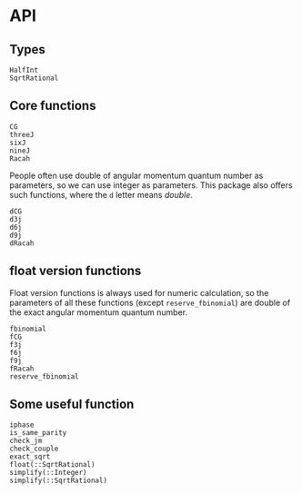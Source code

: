 # API

## Types
```@docs
HalfInt
SqrtRational
```

## Core functions
```@docs
CG
threeJ
sixJ
nineJ
Racah
```

People often use double of angular momentum quantum number as parameters, so we can use integer as parameters. This package also offers such functions, where the `d` letter means *double*.
```@docs
dCG
d3j
d6j
d9j
dRacah
```

## float version functions

Float version functions is always used for numeric calculation, so the parameters of all these functions (except `reserve_fbinomial`) are double of the exact angular momentum quantum number.
```@docs
fbinomial
fCG
f3j
f6j
f9j
fRacah
reserve_fbinomial
```

## Some useful function
```@docs
iphase
is_same_parity
check_jm
check_couple
exact_sqrt
float(::SqrtRational)
simplify(::Integer)
simplify(::SqrtRational)
```